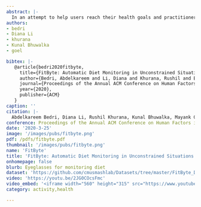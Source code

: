 ```yaml
---
abstract: |-
  In an attempt to help users reach their health goals and practitioners understand the relationship between diet and disease, researchers have proposed many wearable systems to automatically monitor food consumption. When a person consumes food, he/she brings the food close to their mouth, take a sip or bite and chew, and then swallow. Most diet monitoring approaches focus on one of these aspects of food intake, but this narrow reliance requires high precision and often fails in noisy and unconstrained situations common in a person's daily life. In this paper, we introduce FitByte, a multi-modal sensing approach on a pair of eyeglasses that tracks all phases of food intake. FitByte contains a set of inertial and optical sensors that allow it to reliably detect food intake events in noisy environments. It also has an on-board camera that opportunistically captures visuals of the food as the user consumes it. We evaluated the system in two studies with decreasing environmental constraints with 23 participants. On average, FitByte achieved 89\% F1-score in detecting eating and drinking episodes.
authors:
- bedri
- Diana Li
- khurana
- Kunal Bhuwalka
- goel

bibtex: |-
   @article{bedri2020fitbyte,
     title={FitByte: Automatic Diet Monitoring in Unconstrained Situations Using Multimodal Sensing on Eyeglasses},
     author={Bedri, Abdelkareem and Li, Diana and Khurana, Rushil and Bhuwalka, Kunal and Goel, Mayank},
     journal={Proceedings of the Annual ACM Conference on Human Factors in Computing Systems},
     year={2020},
     publisher={ACM}
   }
caption: ''
citation: |-
  Abdelkareem Bedri, Diana Li, Rushil Khurana, Kunal Bhuwalka, Mayank Goel. 2020. FitByte: Automatic Diet Monitoring in UnconstrainedSituations Using Multimodal Sensing on Eyeglasses. Proceedings of the Annual ACM Conference on Human Factors in Computing Systems (2020).
conference: Proceedings of the Annual ACM Conference on Human Factors in Computing Systems (CHI) 2020
date: '2020-3-25'
image: '/images/pubs/fitbyte.png'
pdf: /pdfs/fitbyte.pdf
thumbnail: '/images/pubs/fitbyte.png'
name: 'FitByte'
title: 'FitByte: Automatic Diet Monitoring in Unconstrained Situations Using Multimodal Sensing on Eyeglasses.'
onhomepage: false
blurb: Eyeglasses for monitoring diet
dataset: 'https://github.com/cmusmashlab/Datasets/tree/master/FitByte_DataSet'
video: 'https://youtu.be/2JG0COcsFmc'
video_embed: '<iframe width="560" height="315" src="https://www.youtube.com/embed/2JG0COcsFmc" frameborder="0" allowfullscreen></iframe>'
category: activity,health

---
```


